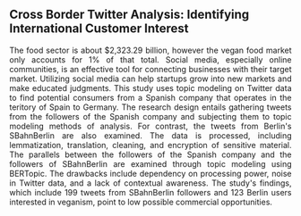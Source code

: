 ## Cross Border Twitter Analysis: Identifying International Customer Interest

<p style ="text-align: justify;">
The food sector is about $2,323.29 billion, however the vegan food market only accounts for 1% of that total. Social media, especially online communities, is an effective tool for connecting businesses with their target market. Utilizing social media can help startups grow into new markets and make educated judgments. This study uses topic modeling on Twitter data to find potential consumers from a Spanish company that operates in the teritory of Spain to Germany. The research design entails gathering tweets from the followers of the Spanish company and subjecting them to topic modeling methods of analysis. For contrast, the tweets from Berlin's SBahnBerlin are also examined. The data is processed, including lemmatization, translation, cleaning, and encryption of sensitive material. The parallels between the followers of the Spanish company and the followers of SBahnBerlin are examined through topic modeling using BERTopic. The drawbacks include dependency on processing power, noise in Twitter data, and a lack of contextual awareness. The study's findings, which include 199 tweets from SBahnBerlin followers and 123 Berlin users interested in veganism, point to low possible commercial opportunities.

</p>